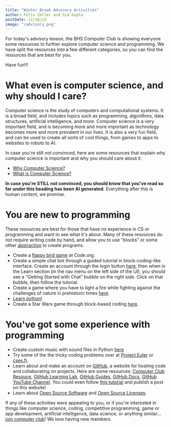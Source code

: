 ```yaml
---
title: "Winter Break Advisory Activities"
author: Felix Zeller and Sid Gupta
postDate: 12/16/23
image: "/advisory.png"
---
```


For today's advisory lesson, the BHS Computer Club is showing everyone some resources to further explore computer science and programming. We have split the resources into a few different categories, so you can find the resources that are best for you.

Have fun!!!

# What even is computer science, and why should I care?
Computer science is the study of computers and computational systems. It is a broad field, and includes topics such as programming, algorithms, data structures, artificial intelligence, and more. Computer science is a very important field, and is becoming more and more important as technology becomes more and more prevalent in our lives. It is also a very fun field, and can be used to create all sorts of cool things, from games to apps to websites to robots to AI.

In case you're still not convinced, here are some resources that explain why computer science is important and why you should care about it.
- [Why Computer Science?](https://www.depauw.edu/academics/departments-programs/computer-science/why-study-computer-science/)
- [What is Computer Science?](https://www.ics.hawaii.edu/why-study-computer-science/)

**In case you're STILL not convinced, you should know that you've read so far under this heading has been AI generated**. Everything after this is human content, we promise.

# You are new to programming

These resources are best for those that have no experience in CS or programming and want to see what it's about. Many of these resources do not require writing code by hand, and allow you to use "blocks" or some other [abstraction](https://en.wikipedia.org/wiki/Abstraction_(computer_science)) to create programs.

- Create a [flappy bird game](https://studio.code.org/flappy/1) at Code.org.
- Create a simple chat bot through a guided tutorial in block-coding-like interface. Create an account through the login button [here](https://pickcode.io/), then when in the Learn section (in the nav menu on the left side of the UI), you should see a "Getting Started with Chat" bubble on the right side. Click on that bubble, then follow the tutorial. 
- Create a game where you have to light a fire while fighting against the challenges of nature in prehistoric times [here](https://arcade.makecode.com/--skillmap#docs:/skillmap/sparks).
- [Learn python!](https://www.youtube.com/watch?v=7wnove7K-ZQ&list=PLu0W_9lII9agwh1XjRt242xIpHhPT2llg)
- Create a Star Wars game through block-based coding [here](https://studio.code.org/s/starwarsblocks?viewAs=Instructor).

# You've got some experience with programming

- Create custom music with sound files in Python [here](https://earsketch.gatech.edu/earsketch2/?curriculum=/en/v1/ch_HourOfCode:WhatIs&language=python)
- Try some of the the tricky coding problems over at [Project Euler](https://projecteuler.net/) or [cses.fi](https://cses.fi/problemset/). 
- Learn about and make an account on [GitHub](github.com), a website for hosting code and collaborating on projects. Here are some resources: [Computer Club Resouce](https://docs.google.com/document/d/1bjwX22HFLTa3FUJjDWL_bdxRclsfvCc-STh0kacKaso/edit), [GitHub Learning Lab](https://lab.github.com/), [GitHub Guides](https://guides.github.com/), [GitHub Docs](https://docs.github.com/en), [GitHub YouTube Channel](https://www.youtube.com/githubguides). You could even follow [this tutorial](blog-contributing) and publish a post on this website!
- Learn about [Open Source Software](https://opensource.com/resources/what-open-source) and [Open Source Licenses](https://opensource.org/licenses).

If any of these activities were appealing to you, or if you're interested in things like computer science, coding, competitive programming, game or app development, artificial intelligence, data science, or anything similar... [join computer club](/signup)! We love having new members.
